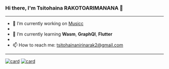 ### Hi there, I'm Tsitohaina RAKOTOARIMANANA 👋
---

<!--
**TsitoUw/TsitoUw** is a ✨ _special_ ✨ repository because its `README.md` (this file) appears on your GitHub profile.
Here are some ideas to get you started:
-->

- 🔭 I’m currently working on [Musicc](https://musicc-front.vercel.app/welcome)
- 
- 🌱 I’m currently learning **Wasm**, **GraphQl**, **Flutter**
- 
- 📫 How to reach me: tsitohainanirinarak2@gmail.com
---

[![card](https://api.githubtrends.io/user/svg/TsitoUw/langs?time_range=one_year&include_private=True&theme=dark)](https://api.githubtrends.io/user/svg/TsitoUw/langs?time_range=one_year&include_private=True&theme=dark)
[![card](https://api.githubtrends.io/user/svg/TsitoUw/repos?time_range=one_year&include_private=True&theme=dark)](https://api.githubtrends.io/user/svg/TsitoUw/repos?time_range=one_year&include_private=True&theme=dark)

